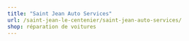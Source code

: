 ```yaml
---
title: "Saint Jean Auto Services"
url: /saint-jean-le-centenier/saint-jean-auto-services/
shop: réparation de voitures
---
```

